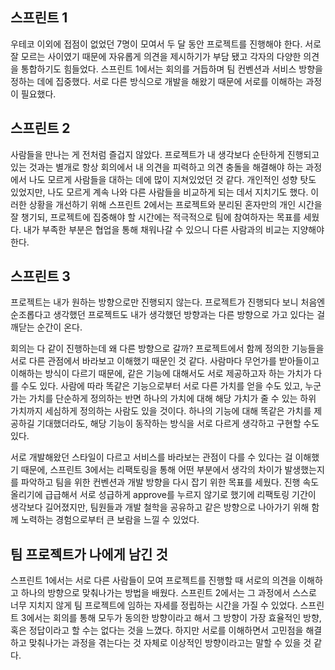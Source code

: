 ## 스프린트 1

 우테코 이외에 접점이 없었던 7명이 모여서 두 달 동안 프로젝트를 진행해야 한다. 서로 잘 모르는 사이였기 때문에 자유롭게 의견을 제시하기가 부담 됐고 각자의 다양한 의견을 통합하기도 힘들었다. 스프린트 1에서는 회의를 거듭하며 팀 컨벤션과 서비스 방향을 정하는 데에 집중했다. 서로 다른 방식으로 개발을 해왔기 때문에 서로를 이해하는 과정이 필요했다.

## 스프린트 2

사람들을 만나는 게 전처럼 즐겁지 않았다. 프로젝트가 내 생각보다 순탄하게 진행되고 있는 것과는 별개로 항상 회의에서 내 의견을 피력하고 의견 충돌을 해결해야 하는 과정에서 나도 모르게 사람들을 대하는 데에 많이 지쳐있었던 것 같다. 개인적인 성향 탓도 있었지만, 나도 모르게 계속 나와 다른 사람들을 비교하게 되는 데서 지치기도 했다. 이러한 상황을 개선하기 위해 스프린트 2에서는 프로젝트와 분리된 혼자만의 개인 시간을 잘 챙기되, 프로젝트에 집중해야 할 시간에는 적극적으로 팀에 참여하자는 목표를 세웠다. 내가 부족한 부분은 협업을 통해 채워나갈 수 있으니 다른 사람과의 비교는 지양해야 한다.

## 스프린트 3

 프로젝트는 내가 원하는 방향으로만 진행되지 않는다. 프로젝트가 진행되다 보니 처음엔 순조롭다고 생각했던 프로젝트도 내가 생각했던 방향과는 다른 방향으로 가고 있다는 걸 깨닫는 순간이 온다.

 회의는 다 같이 진행하는데 왜 다른 방향으로 갈까? 프로젝트에서 함께 정의한 기능들을 서로 다른 관점에서 바라보고 이해했기 때문인 것 같다. 사람마다 무언가를 받아들이고 이해하는 방식이 다르기 때문에, 같은 기능에 대해서도 서로 제공하고자 하는 가치가 다를 수도 있다. 사람에 따라 똑같은 기능으로부터 서로 다른 가치를 얻을 수도 있고, 누군가는 가치를 단순하게 정의하는 반면 하나의 가치에 대해 해당 가치가 줄 수 있는 하위 가치까지 세심하게 정의하는 사람도 있을 것이다. 하나의 기능에 대해 똑같은 가치를 제공하길 기대했더라도, 해당 기능이 동작하는 방식을 서로 다르게 생각하고 구현할 수도 있다.

 서로 개발해왔던 스타일이 다르고 서비스를 바라보는 관점이 다를 수 있다는 걸 이해했기 때문에, 스프린트 3에서는 리팩토링을 통해 어떤 부분에서 생각의 차이가 발생했는지를 파악하고 팀을 위한 컨벤션과 개발 방향을 다시 잡기 위한 목표를 세웠다. 진행 속도 올리기에 급급해서 서로 성급하게 approve를 누르지 않기로 했기에 리팩토링 기간이 생각보다 길어졌지만, 팀원들과 개발 철학을 공유하고 같은 방향으로 나아가기 위해 함께 노력하는 경험으로부터 큰 보람을 느낄 수 있었다.

## 팀 프로젝트가 나에게 남긴 것

 스프린트 1에서는 서로 다른 사람들이 모여 프로젝트를 진행할 때 서로의 의견을 이해하고 하나의 방향으로 맞춰나가는 방법을 배웠다. 스프린트 2에서는 그 과정에서 스스로 너무 지치지 않게 팀 프로젝트에 임하는 자세를 정립하는 시간을 가질 수 있었다. 스프린트 3에서는 회의를 통해 모두가 동의한 방향이라고 해서 그 방향이 가장 효율적인 방향, 혹은 정답이라고 할 수는 없다는 것을 느꼈다. 하지만 서로를 이해하면서 고민점을 해결하고 맞춰나가는 과정을 겪는다는 것 자체로 이상적인 방향이라고는 말할 수 있을 것 같다.
